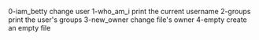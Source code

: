 0-iam_betty change user
1-who_am_i print the current username
2-groups print the user's groups
3-new_owner change file's owner
4-empty create an empty file
